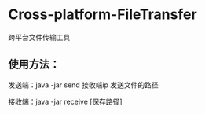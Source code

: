 # Cross-platform-FileTransfer
跨平台文件传输工具  

使用方法：  
-
  发送端：java -jar send 接收端ip 发送文件的路径  
  
  接收端：java -jar receive [保存路径]  
  
